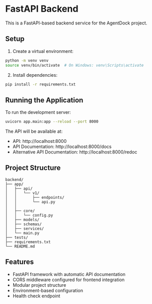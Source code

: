 # FastAPI Backend

This is a FastAPI-based backend service for the AgentDock project.

## Setup

1. Create a virtual environment:
```bash
python -m venv venv
source venv/bin/activate  # On Windows: venv\Scripts\activate
```

2. Install dependencies:
```bash
pip install -r requirements.txt
```

## Running the Application

To run the development server:

```bash
uvicorn app.main:app --reload --port 8000
```

The API will be available at:
- API: http://localhost:8000
- API Documentation: http://localhost:8000/docs
- Alternative API Documentation: http://localhost:8000/redoc

## Project Structure

```
backend/
├── app/
│   ├── api/
│   │   └── v1/
│   │       ├── endpoints/
│   │       └── api.py
│   │   
│   ├── core/
│   │   └── config.py
│   ├── models/
│   ├── schemas/
│   ├── services/
│   └── main.py
├── tests/
├── requirements.txt
└── README.md
```

## Features

- FastAPI framework with automatic API documentation
- CORS middleware configured for frontend integration
- Modular project structure
- Environment-based configuration
- Health check endpoint 